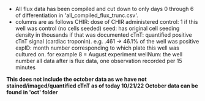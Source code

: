 - All flux data has been compiled and cut down to only days 0 through 6 of differentiation in 'all_compiled_flux_trunc.csv'.
- columns are as follows
CHIR: dose of CHIR administered
control: 1 if this well was control (no cells seeded)
seed: has original cell seeding density in thousands if that was documented
cTnT: quantified positive cTnT signal (cardiac troponin). e.g. .461 -> 46.1% of the well was positive
expID: month number corresponding to which plate this well was cultured on. for example 8 = August experiment
wellNum: the well number 
all data after is flux data, one observation recorded per 15 minutes

**This does not include the october data as we have not stained/imaged/quantified cTnT as of today 10/21/22
October data can be found in 'oct' folder**
